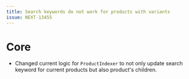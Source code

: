 ```yaml
---
title: Search keywords do not work for products with variants
issue: NEXT-13455
---
```

# Core
*  Changed current logic for `ProductIndexer` to not only update search keyword for current products but also product's children.
